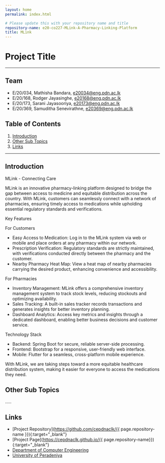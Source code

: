 ```yaml
---
layout: home
permalink: index.html

# Please update this with your repository name and title
repository-name: e20-co227-MLink-A-Pharmacy-Linking-Platform
title: MLink
---
```


[comment]: # "This is the standard layout for the project, but you can clean this and use your own template"

# Project Title

---

<!-- 
This is a sample image, to show how to add images to your page. To learn more options, please refer [this](https://projects.ce.pdn.ac.lk/docs/faq/how-to-add-an-image/)

![Sample Image](./images/sample.png)
 -->

## Team
-  E/20/034, Mathisha Bandara, [e20034@eng.pdn.ac.lk](mailto:name@email.com)
-  E/20/168, Rodger Jayasinghe, [e20168@eng.pdn.ac.lk](mailto:name@email.com)
-  E/20/173, Sarani Jayasooriya, [e20173@eng.pdn.ac.lk](mailto:name@email.com)
-  E/20/369, Samuditha Senevirathne, [e20369@eng.pdn.ac.lk](mailto:name@email.com)

## Table of Contents
1. [Introduction](#introduction)
2. [Other Sub Topics](#other-sub-topics)
3. [Links](#links)

---

## Introduction
MLink - Connecting Care

MLink is an innovative pharmacy-linking platform designed to bridge the gap between access to medicine and equitable distribution across the country. With MLink, customers can seamlessly connect with a network of pharmacies, ensuring timely access to medications while upholding essential regulatory standards and verifications.

Key Features

For Customers
- Easy Access to Medication: Log in to the MLink system via web or mobile and place orders at any pharmacy within our network.
- Prescription Verification: Regulatory standards are strictly maintained, with verifications conducted directly between the pharmacy and the customer.
- Nearby Pharmacy Heat Map: View a heat map of nearby pharmacies carrying the desired product, enhancing convenience and accessibility.

For Pharmacies
- Inventory Management: MLink offers a comprehensive inventory management system to track stock levels, reducing stockouts and optimizing availability.
- Sales Tracking: A built-in sales tracker records transactions and generates insights for better inventory planning.
- Dashboard Analytics: Access key metrics and insights through a dedicated dashboard, enabling better business decisions and customer service.

Technology Stack

- Backend: Spring Boot for secure, reliable server-side processing.
- Frontend: Bootstrap for a responsive, user-friendly web interface.
- Mobile: Flutter for a seamless, cross-platform mobile experience.

With MLink, we are taking steps toward a more equitable healthcare distribution system, making it easier for everyone to access the medications they need.

## Other Sub Topics

.....

## Links

- [Project Repository](https://github.com/cepdnaclk/{{ page.repository-name }}){:target="_blank"}
- [Project Page](https://cepdnaclk.github.io/{{ page.repository-name}}){:target="_blank"}
- [Department of Computer Engineering](http://www.ce.pdn.ac.lk/)
- [University of Peradeniya](https://eng.pdn.ac.lk/)


[//]: # (Please refer this to learn more about Markdown syntax)
[//]: # (https://github.com/adam-p/markdown-here/wiki/Markdown-Cheatsheet)
